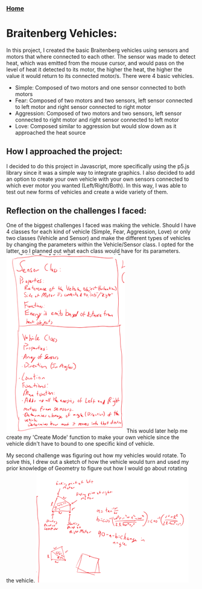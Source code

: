 ### [Home](index.html)

# Braitenberg Vehicles: 
In this project, I created the basic Braitenberg vehicles using sensors and motors that where connected to each other. The sensor was made to detect heat, which was emitted from the mouse cursor, and would pass on the level of heat it detected to its motor, the higher the heat, the higher the value it would return to its connected motor/s. There were 4 basic vehicles.
* Simple: Composed of two motors and one sensor connected to both motors
* Fear: Composed of two motors and two sensors, left sensor connected to left motor and right sensor connected to right motor
* Aggression: Composed of two motors and two sensors, left sensor connected to right motor and right sensor connected to left motor
* Love: Composed similar to aggression but would slow down as it approached the heat source

## How I approached the project: 
I decided to do this project in Javascript, more specifically using the p5.js library since it was a simple way to integrate graphics. I also decided to add an option to create your own vehicle with your own sensors connected to which ever motor you wanted (Left/Right/Both). In this way, I was able to test out new forms of vehicles and create a wide variety of them.
 
## Reflection on the challenges I faced: 
One of the biggest challenges I faced was making the vehicle. Should I have 4 classes for each kind of vehicle (Simple, Fear, Aggression, Love) or only two classes (Vehicle and Sensor) and make the different types of vehicles by changing the parameters within the Vehicle/Sensor class. I opted for the latter, so I planned out what each class would have for its parameters.
![Photo 1](braitenberg-work1.png "Work")
This would later help me create my 'Create Mode' function to make your own vehicle since the vehicle didn't have to bound to one specific kind of vehicle.

My second challenge was figuring out how my vehicles would rotate. To solve this, I drew out a sketch of how the vehicle would turn and used my prior knowledge of Geometry to figure out how I would go about rotating the vehicle.
![Photo 2](braitenberg-work2.png "Work")
